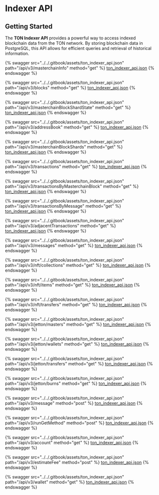 # Indexer API

## **Getting Started**

The **TON Indexer API** provides a powerful way to access indexed blockchain data from the TON network. By storing blockchain data in PostgreSQL, this API allows for efficient queries and retrieval of historical information.

{% swagger src="../../.gitbook/assets/ton_indexer_api.json" path="/api/v3/masterchainInfo" method="get" %}
[ton_indexer_api.json](../../.gitbook/assets/ton_indexer_api.json)
{% endswagger %}

{% swagger src="../../.gitbook/assets/ton_indexer_api.json" path="/api/v3/blocks" method="get" %}
[ton_indexer_api.json](../../.gitbook/assets/ton_indexer_api.json)
{% endswagger %}

{% swagger src="../../.gitbook/assets/ton_indexer_api.json" path="/api/v3/masterchainBlockShardState" method="get" %}
[ton_indexer_api.json](../../.gitbook/assets/ton_indexer_api.json)
{% endswagger %}

{% swagger src="../../.gitbook/assets/ton_indexer_api.json" path="/api/v3/addressBook" method="get" %}
[ton_indexer_api.json](../../.gitbook/assets/ton_indexer_api.json)
{% endswagger %}

{% swagger src="../../.gitbook/assets/ton_indexer_api.json" path="/api/v3/masterchainBlockShards" method="get" %}
[ton_indexer_api.json](../../.gitbook/assets/ton_indexer_api.json)
{% endswagger %}

{% swagger src="../../.gitbook/assets/ton_indexer_api.json" path="/api/v3/transactions" method="get" %}
[ton_indexer_api.json](../../.gitbook/assets/ton_indexer_api.json)
{% endswagger %}

{% swagger src="../../.gitbook/assets/ton_indexer_api.json" path="/api/v3/transactionsByMasterchainBlock" method="get" %}
[ton_indexer_api.json](../../.gitbook/assets/ton_indexer_api.json)
{% endswagger %}

{% swagger src="../../.gitbook/assets/ton_indexer_api.json" path="/api/v3/transactionsByMessage" method="get" %}
[ton_indexer_api.json](../../.gitbook/assets/ton_indexer_api.json)
{% endswagger %}

{% swagger src="../../.gitbook/assets/ton_indexer_api.json" path="/api/v3/adjacentTransactions" method="get" %}
[ton_indexer_api.json](../../.gitbook/assets/ton_indexer_api.json)
{% endswagger %}

{% swagger src="../../.gitbook/assets/ton_indexer_api.json" path="/api/v3/messages" method="get" %}
[ton_indexer_api.json](../../.gitbook/assets/ton_indexer_api.json)
{% endswagger %}

{% swagger src="../../.gitbook/assets/ton_indexer_api.json" path="/api/v3/nft/collections" method="get" %}
[ton_indexer_api.json](../../.gitbook/assets/ton_indexer_api.json)
{% endswagger %}

{% swagger src="../../.gitbook/assets/ton_indexer_api.json" path="/api/v3/nft/items" method="get" %}
[ton_indexer_api.json](../../.gitbook/assets/ton_indexer_api.json)
{% endswagger %}

{% swagger src="../../.gitbook/assets/ton_indexer_api.json" path="/api/v3/nft/transfers" method="get" %}
[ton_indexer_api.json](../../.gitbook/assets/ton_indexer_api.json)
{% endswagger %}

{% swagger src="../../.gitbook/assets/ton_indexer_api.json" path="/api/v3/jetton/masters" method="get" %}
[ton_indexer_api.json](../../.gitbook/assets/ton_indexer_api.json)
{% endswagger %}

{% swagger src="../../.gitbook/assets/ton_indexer_api.json" path="/api/v3/jetton/wallets" method="get" %}
[ton_indexer_api.json](../../.gitbook/assets/ton_indexer_api.json)
{% endswagger %}

{% swagger src="../../.gitbook/assets/ton_indexer_api.json" path="/api/v3/jetton/transfers" method="get" %}
[ton_indexer_api.json](../../.gitbook/assets/ton_indexer_api.json)
{% endswagger %}

{% swagger src="../../.gitbook/assets/ton_indexer_api.json" path="/api/v3/jetton/burns" method="get" %}
[ton_indexer_api.json](../../.gitbook/assets/ton_indexer_api.json)
{% endswagger %}

{% swagger src="../../.gitbook/assets/ton_indexer_api.json" path="/api/v3/message" method="post" %}
[ton_indexer_api.json](../../.gitbook/assets/ton_indexer_api.json)
{% endswagger %}

{% swagger src="../../.gitbook/assets/ton_indexer_api.json" path="/api/v3/runGetMethod" method="post" %}
[ton_indexer_api.json](../../.gitbook/assets/ton_indexer_api.json)
{% endswagger %}

{% swagger src="../../.gitbook/assets/ton_indexer_api.json" path="/api/v3/account" method="get" %}
[ton_indexer_api.json](../../.gitbook/assets/ton_indexer_api.json)
{% endswagger %}

{% swagger src="../../.gitbook/assets/ton_indexer_api.json" path="/api/v3/estimateFee" method="post" %}
[ton_indexer_api.json](../../.gitbook/assets/ton_indexer_api.json)
{% endswagger %}

{% swagger src="../../.gitbook/assets/ton_indexer_api.json" path="/api/v3/wallet" method="get" %}
[ton_indexer_api.json](../../.gitbook/assets/ton_indexer_api.json)
{% endswagger %}
